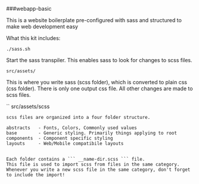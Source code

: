 ###webapp-basic

This is a website boilerplate pre-configured with sass and structured to make web development easy

What this kit includes:

```
./sass.sh
```
Start the sass transpiler. This enables sass to look for changes to scss files.


```
src/assets/
```
This is where you write sass (scss folder), which is converted to plain css (css folder). There is only one output css file. All other changes are made to scss files. 

``
src/assets/scss
```
scss files are organized into a four folder structure.

abstracts   - Fonts, Colors, Commonly used values
base        - Generic styling. Primarily things applying to root
components  - Component specific styling
layouts     - Web/Mobile compatibile layouts


Each folder contains a ``` __name-dir.scss ``` file. 
This file is used to import scss from files in the same category. Whenever you write a new scss file in the same category, don't forget to include the import!



